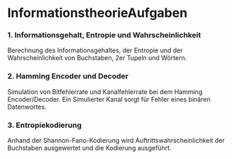 # InformationstheorieAufgaben
### 1. Informationsgehalt, Entropie und Wahrscheinlichkeit
Berechnung des Informationsgehaltes,  der Entropie und der Wahrscheinlichkeit von Buchstaben, 2er Tupeln und Wörtern.
### 2. Hamming Encoder und Decoder
Simulation von Bitfehlerrate und Kanalfehlerrate bei dem Hamming Encoder/Decoder. Ein Simulierter Kanal sorgt für Fehler eines binären Datenwortes.  
### 3. Entropiekodierung
Anhand der Shannon-Fano-Kodierung wird Auftrittswahrscheinlichkeit der Buchstaben ausgewertet und die Kodierung ausgeführt.
